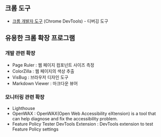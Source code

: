 ## 크롬 도구

- [크롬 개발자 도구](https://developers.google.com/web/tools/chrome-devtools/?hl=ko) (Chrome DevTools) - 디버깅 도구

## 유용한 크롬 확장 프로그램

### 개발 관련 확장
- Page Ruler : 웹 페이지 컴포넌트 사이즈 측정
- ColorZilla : 웹 페이지의 색상 추출
- VisBug : 브라우저 디자인 도구
- Markdown Viewer : 마크다운 뷰어

### 모니터링 관련 확장
- Lighthouse
- OpenWAX : 
OpenWAX(Open Web Accessibility eXtension) is a tool that can help diagnose and fix the accessibility problem.
- Feature Policy Tester DevTools Extension : DevTools extension to test Feature Policy settings
